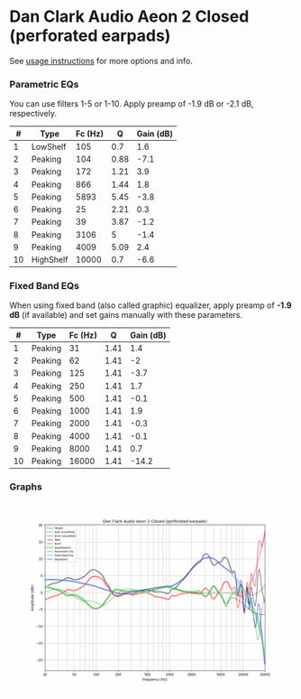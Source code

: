 # Dan Clark Audio Aeon 2 Closed (perforated earpads)
See [usage instructions](https://github.com/jaakkopasanen/AutoEq#usage) for more options and info.

### Parametric EQs
You can use filters 1-5 or 1-10. Apply preamp of -1.9 dB or -2.1 dB, respectively.

|   # | Type      |   Fc (Hz) |    Q |   Gain (dB) |
|-----|-----------|-----------|------|-------------|
|   1 | LowShelf  |       105 | 0.7  |         1.6 |
|   2 | Peaking   |       104 | 0.88 |        -7.1 |
|   3 | Peaking   |       172 | 1.21 |         3.9 |
|   4 | Peaking   |       866 | 1.44 |         1.8 |
|   5 | Peaking   |      5893 | 5.45 |        -3.8 |
|   6 | Peaking   |        25 | 2.21 |         0.3 |
|   7 | Peaking   |        39 | 3.87 |        -1.2 |
|   8 | Peaking   |      3106 | 5    |        -1.4 |
|   9 | Peaking   |      4009 | 5.09 |         2.4 |
|  10 | HighShelf |     10000 | 0.7  |        -6.6 |

### Fixed Band EQs
When using fixed band (also called graphic) equalizer, apply preamp of **-1.9 dB** (if available) and set gains manually with these parameters.

|   # | Type    |   Fc (Hz) |    Q |   Gain (dB) |
|-----|---------|-----------|------|-------------|
|   1 | Peaking |        31 | 1.41 |         1.4 |
|   2 | Peaking |        62 | 1.41 |        -2   |
|   3 | Peaking |       125 | 1.41 |        -3.7 |
|   4 | Peaking |       250 | 1.41 |         1.7 |
|   5 | Peaking |       500 | 1.41 |        -0.1 |
|   6 | Peaking |      1000 | 1.41 |         1.9 |
|   7 | Peaking |      2000 | 1.41 |        -0.3 |
|   8 | Peaking |      4000 | 1.41 |        -0.1 |
|   9 | Peaking |      8000 | 1.41 |         0.7 |
|  10 | Peaking |     16000 | 1.41 |       -14.2 |

### Graphs
![](./Dan%20Clark%20Audio%20Aeon%202%20Closed%20(perforated%20earpads).png)
